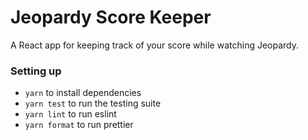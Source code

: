 # Jeopardy Score Keeper

A React app for keeping track of your score while watching
Jeopardy.

### Setting up

- `yarn` to install dependencies
- `yarn test` to run the testing suite
- `yarn lint` to run eslint
- `yarn format` to run prettier
